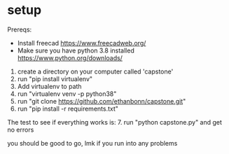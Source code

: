 # setup

Prereqs:
- Install freecad https://www.freecadweb.org/
- Make sure you have python 3.8 installed https://www.python.org/downloads/

1. create a directory on your computer called 'capstone'
2. run "pip install virtualenv"
3. Add virtualenv to path
4. run "virtualenv venv -p python38"
5. run "git clone https://github.com/ethanbonn/capstone.git"
6. run "pip install -r requirements.txt"

The test to see if everything works is:
7. run "python capstone.py" and get no errors

you should be good to go, lmk if you run into any problems
